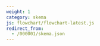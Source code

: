 ```yaml
---
weight: 1
category: skema
js: flowchart/flowchart-latest.js
redirect_from:
  - /000001/skema.json
---
```

